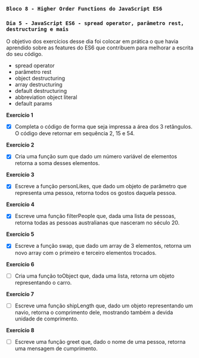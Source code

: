 ### `Bloco 8 - Higher Order Functions do JavaScript ES6`
### `Dia 5 - JavaScript ES6 - spread operator, parâmetro rest, destructuring e mais`

O objetivo dos exercícios desse dia foi colocar em prática o que havia aprendido sobre as features do ES6 que contribuem para melhorar a escrita do seu código.

- spread operator
- parâmetro rest
- object destructuring
- array destructuring
- default destructuring
- abbreviation object literal
- default params

**Exercício 1**
- [x] Completa o código de forma que seja impressa a área dos 3 retângulos. O código deve retornar em sequência 2, 15 e 54.

**Exercício 2**
- [x] Cria uma função sum que dado um número variável de elementos retorna a soma desses elementos.

**Exercício 3**
- [x] Escreve a função personLikes, que dado um objeto de parâmetro que representa uma pessoa, retorna todos os gostos daquela pessoa.

**Exercício 4**
- [x] Escreve uma função filterPeople que, dada uma lista de pessoas, retorna todas as pessoas australianas que nasceram no século 20.

**Exercício 5**
- [x] Escreve a função swap, que dado um array de 3 elementos, retorna um novo array com o primeiro e terceiro elementos trocados.

**Exercício 6**
- [ ] Cria uma função toObject que, dada uma lista, retorna um objeto representando o carro.

**Exercício 7**
- [ ] Escreve uma função shipLength que, dado um objeto representando um navio, retorna o comprimento dele, mostrando também a devida unidade de comprimento.

**Exercício 8**
- [ ] Escreve uma função greet que, dado o nome de uma pessoa, retorna uma mensagem de cumprimento.
